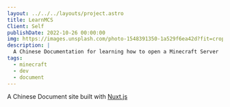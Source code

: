 ```yaml
---
layout: ../../../layouts/project.astro
title: LearnMCS
Client: Self
publishDate: 2022-10-26 00:00:00
img: https://images.unsplash.com/photo-1548391350-1a529f6ea42d?fit=crop&w=1400&h=700&q=75
description: |
  A Chinese Documentation for learning how to open a Minecraft Server
tags:
  - minecraft
  - dev
  - document
---
```


A Chinese Document site built with [Nuxt.js](https://nuxtjs.org/)